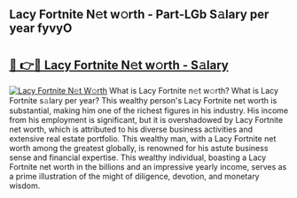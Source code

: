 ## Lacy Fortnite N𝚎t w𝚘rth - Part-LGb S𝚊lary per year fyvyO

# <h2><a href="http://gc1luc.nevu.top/?p=Lacy+Fortnite">🔗 👉🔴 Lacy Fortnite N𝚎t w𝚘rth - S𝚊lary</a></h2>

[![Lacy Fortnite N𝚎t W𝚘rth](https://i.imgur.com/Oavwk0R.jpeg)](http://gc1luc.nevu.top/?p=Lacy+Fortnite)
What is Lacy Fortnite n𝚎t w𝚘rth? What is Lacy Fortnite s𝚊lary per year?
This wealthy person's Lacy Fortnite net worth is substantial, making him one of the richest figures in his industry. His income from his employment is significant, but it is overshadowed by Lacy Fortnite net worth, which is attributed to his diverse business activities and extensive real estate portfolio. This wealthy man, with a Lacy Fortnite net worth among the greatest globally, is renowned for his astute business sense and financial expertise. This wealthy individual, boasting a Lacy Fortnite net worth in the billions and an impressive yearly income, serves as a prime illustration of the might of diligence, devotion, and monetary wisdom.
